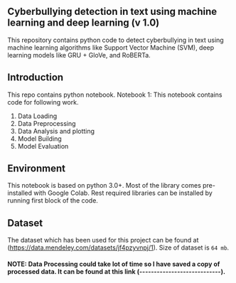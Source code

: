 ## Cyberbullying detection in text using machine learning and deep learning (v 1.0)
This repository contains python code to detect cyberbullying in text using machine learning algorithms like Support Vector Machine  (SVM), deep learning models like GRU + GloVe, and RoBERTa.

## Introduction
This repo contains python notebook.
Notebook 1: This notebook contains code for following work.
1. Data Loading
2. Data Preprocessing
3. Data Analysis and plotting
4. Model Building
5. Model Evaluation

## Environment
This notebook is based on python 3.0+. Most of the library comes pre-installed with Google Colab. Rest required libraries can be installed by running first block of the code.

## Dataset
The dataset which has been used for this project can be found at (https://data.mendeley.com/datasets/jf4pzyvnpj/1). Size of dataset is `64 mb`.

#### NOTE: Data Processing could take lot of time so I have saved a copy of processed data. It can be found at this link (----------------------------).


